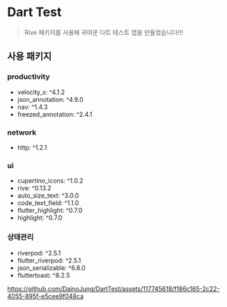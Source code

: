 # Dart Test

> Rive 패키지를 사용해 귀여운 다트 테스트 앱을 만들었습니다!!!

## 사용 패키지

### productivity
- velocity_x: ^4.1.2
- json_annotation: ^4.9.0
- nav: ^1.4.3
- freezed_annotation: ^2.4.1
  
### network
- http: ^1.2.1

### ui
- cupertino_icons: ^1.0.2
- rive: ^0.13.2
- auto_size_text: ^3.0.0
- code_text_field: ^1.1.0
- flutter_highlight: ^0.7.0
- highlight: ^0.7.0

### 상태관리
- riverpod: ^2.5.1
- flutter_riverpod: ^2.5.1
- json_serializable: ^6.8.0
- fluttertoast: ^8.2.5


https://github.com/DainoJung/DartTest/assets/117745618/f186c165-2c22-4055-895f-e5cee9f048ca



